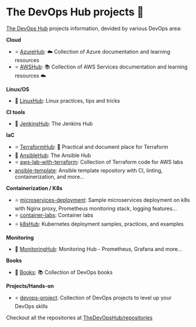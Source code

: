 # The DevOps Hub projects 🔖
[The DevOps Hub](https://github.com/thedevopshub) projects information, devided by various DevOps area:

**Cloud**
- ⭐ [AzureHub](https://github.com/TheDevOpsHub/AzureHub): ☁️ Collection of Azure documentation and learning resources
- ⭐ [AWSHub](https://github.com/tungbq/AWSHub): 📚 Collection of AWS Services documentation and learning resources ☁️

**Linux/OS**
- 🏃 [LinuxHub](https://github.com/TheDevOpsHub/LinuxHub): Linux practices, tips and tricks

**CI tools**
- 🏃 [JenkinsHub](https://github.com/TheDevOpsHub/JenkinsHub): The Jenkins Hub

**IaC**
- ⭐ [TerraformHub](https://github.com/TheDevOpsHub/TerraformHub): 🚀 Practical and document place for Terraform
- 🏃 [AnsibleHub](https://github.com/TheDevOpsHub/AnsibleHub): The Ansible Hub
- ⭐ [aws-lab-with-terraform](https://github.com/tungbq/aws-lab-with-terraform): Collection of Terraform code for AWS labs
- [ansible-template](https://github.com/TheDevOpsHub/ansible-template): Ansible template repository with CI, linting, containerization, and more...

**Containerization / K8s**
- ⭐ [microservices-deployment](https://github.com/TheDevOpsHub/microservices-deployment): Sample microservices deployment on k8s with Nginx proxy, Prometheus monitoring stack, logging features...
- ⭐ [container-labs](https://github.com/TheDevOpsHub/container-labs): Container labs
- ⭐ [k8sHub](https://github.com/tungbq/k8sHub): Kubernetes deployment samples, practices, and examples

**Monitoring**
- 🏃 [MonitoringHub](https://github.com/TheDevOpsHub/MonitoringHub): Monitoring Hub - Prometheus, Grafana and more...

**Books**
- 🏃 [Books](https://github.com/TheDevOpsHub/Books): 📚 Collection of DevOps books

**Projects/Hands-on**
- ⭐ [devops-project](https://github.com/tungbq/devops-project): Collection of DevOps projects to level up your DevOps skills

Checkout all the repositories at [TheDevOpsHub/repositories](https://github.com/orgs/TheDevOpsHub/repositories)
